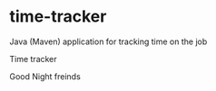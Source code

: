 # time-tracker
Java (Maven) application for tracking time on the job

Time tracker

Good Night freinds
